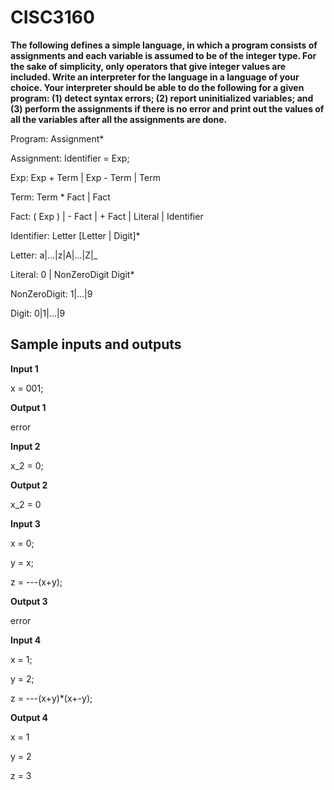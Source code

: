 # CISC3160
**The following defines a simple language, in which a program consists of assignments and each variable is 
assumed to be of the integer type. For the sake of simplicity, only operators that give integer values are 
included. Write an interpreter for the language in a language of your choice. Your interpreter should be able
to do the following for a given program: (1) detect syntax errors; (2) report uninitialized variables; and 
(3) perform the assignments if there is no error and print out the values of all the variables after all the 
assignments are done.**

Program:
  Assignment*

Assignment:
	Identifier = Exp;

Exp: 
	Exp + Term | Exp - Term | Term

Term:
	Term * Fact  | Fact

Fact:
	( Exp ) | - Fact | + Fact | Literal | Identifier

Identifier:
     	Letter [Letter | Digit]*

Letter:
	a|...|z|A|...|Z|_

Literal:
	0 | NonZeroDigit Digit*
		
NonZeroDigit:
	1|...|9

Digit:
	0|1|...|9
  
  
## Sample inputs and outputs

**Input 1**

x = 001;


**Output 1**

error


**Input 2**

x_2 = 0;


**Output 2**

x_2 = 0


**Input 3**

x = 0;

y = x;

z = ---(x+y);


**Output 3**

error


**Input 4**

x = 1;

y = 2;

z = ---(x+y)*(x+-y);


**Output 4**

x = 1

y = 2

z = 3

